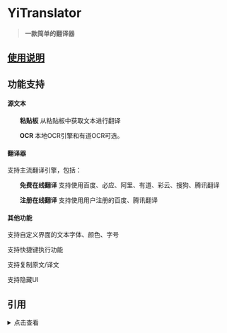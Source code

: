 # YiTranslator 

> **一款简单的翻译器**

## <a href="http://hillya51.github.io/" target="_blank">使用说明</a> 
 

## 功能支持

#### 源文本

&emsp;&emsp;**粘贴板** 从粘贴板中获取文本进行翻译

&emsp;&emsp;**OCR** 本地OCR引擎和有道OCR可选。

#### 翻译器

支持主流翻译引擎，包括：

&emsp;&emsp;**免费在线翻译** 支持使用百度、必应、阿里、有道、彩云、搜狗、腾讯翻译

&emsp;&emsp;**注册在线翻译** 支持使用用户注册的百度、腾讯翻译

#### 其他功能
支持自定义界面的文本字体、颜色、字号

支持快捷键执行功能

支持复制原文/译文

支持隐藏UI

## 引用

<details>
<summary>点击查看</summary>

* [HIllya51/LunaTranslator](https://github.com/HIllya51/LunaTranslator)

* [PaddlePaddle/PaddleOCR](https://github.com/PaddlePaddle/PaddleOCR)
  
* [UlionTse/translators](https://github.com/UlionTse/translators)
  
</details>
